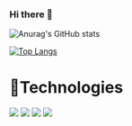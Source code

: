 ### Hi there 👋

<!--
**adarshjp/adarshjp** is a ✨ _special_ ✨ repository because its `README.md` (this file) appears on your GitHub profile.

Here are some ideas to get you started:

- 🔭 I’m currently working on ...
- 🌱 I’m currently learning ...
- 👯 I’m looking to collaborate on ...
- 🤔 I’m looking for help with ...
- 💬 Ask me about ...
- 📫 How to reach me: ...
- 😄 Pronouns: ...
- ⚡ Fun fact: ...
-->
![Anurag's GitHub stats](https://github-readme-stats.vercel.app/api?username=adarshjp&count_private=true&show_icons=true&theme=dark&&hide=stars,issues,contribs)

[![Top Langs](https://github-readme-stats.vercel.app/api/top-langs/?username=adarshjp&layout=compact&theme=dark)](https://github.com/anuraghazra/github-readme-stats)

# 🔨Technologies 
![](https://img.shields.io/badge/MongoDB-***-informational?style=flat&logo=<LOGO_NAME>&logoColor=white&color=ad51cf)
![](https://img.shields.io/badge/Express.js-***-informational?style=flat&logo=<LOGO_NAME>&logoColor=white&color=ad51cf)
![](https://img.shields.io/badge/ReactJS-*-informational?style=flat&logo=<LOGO_NAME>&logoColor=white&color=ad51cf)
![](https://img.shields.io/badge/NodeJS-***-informational?style=flat&logo=<LOGO_NAME>&logoColor=white&color=ad51cf)




